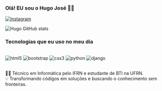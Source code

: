
### Olá! EU sou o Hugo José 🤚🏽

[![Instagram](https://img.shields.io/badge/Instagram-E4405F?style=for-the-badge&logo=instagram&logoColor=white)](https://www.instagram.com/hugojoseof/)

![Hugo GitHub stats](https://github-readme-stats.vercel.app/api?username=Hugojoseof&show_icons=true&theme=dracula)

### Tecnologias que eu uso no meu dia

<div style= "display: incline_block"><br/>
  <img aling="center" alt= "html5" src="https://img.shields.io/badge/HTML5-E34F26?style=for-the-badge&logo=html5&logoColor=white" />
  <img aling="center" alt= "bootstrap" src="https://img.shields.io/badge/Bootstrap-563D7C?style=for-the-badge&logo=bootstrap&logoColor=white" />
  <img aling="center" alt= "css3" src="https://img.shields.io/badge/CSS3-1572B6?style=for-the-badge&logo=css3&logoColor=white" />
  <img aling="center" alt= "python" src="https://img.shields.io/badge/Python-14354C?style=for-the-badge&logo=python&logoColor=white" />
  <img aling="center" alt= "django" src="https://img.shields.io/badge/Django-092E20?style=for-the-badge&logo=django&logoColor=white" />
</div><br/>

👨‍💻 Técnico em Informática pelo IFRN e estudante de BTI na UFRN.
<br/>
💡 Transformando códigos em soluções e buscando o conhecimento sem fronteiras.
